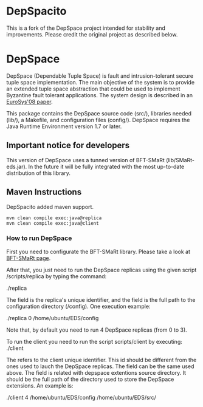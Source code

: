 # DepSpacito

This is a fork of the DepSpace project intended for stability and improvements. Please credit the original project as described below.

# DepSpace

DepSpace (Dependable Tuple Space) is fault and intrusion-tolerant secure tuple space implementation. The main objective of the system is to provide an extended tuple space abstraction that could be used to implement Byzantine fault tolerant applications. The system design is described in an [EuroSys'08 paper](http://www.di.fc.ul.pt/~bessani/publications/eurosys08-depspace.pdf).

This package contains the DepSpace source code (src/), libraries needed (lib/), a Makefile, and configuration files (config/).
DepSpace requires the Java Runtime Environment version 1.7 or later.

## Important notice for developers

This version of DepSpace uses a tunned version of BFT-SMaRt (lib/SMaRt-eds.jar). In the future it will be fully integrated with the most up-to-date distribution of this library.


## Maven Instructions

DepSpacito added maven support.
```
mvn clean compile exec:java@replica
mvn clean compile exec:java@client
```

### How to run DepSpace

First you need to configurate the BFT-SMaRt library. Please take a look at [BFT-SMaRt page](http://www.di.fc.ul.pt/~bessani/publications/eurosys08-depspace.pdf).

After that, you just need to run the DepSpace replicas using the given script /scripts/replica by typing the command:

./replica <replica-id> <config-dir>

The <replica-id> field is the replica's unique identifier, and the <config-dir> field is the full path to the configuration directory (/config). One execution example:

./replica 0 /home/ubuntu/EDS/config

Note that, by default you need to run 4 DepSpace replicas (from <replica-id> 0 to 3).

To run the client you need to run the script scripts/client by executing:
./client <client-id> <config-dir> <extension-code-dir>

The <client-id> refers to the client unique identifier. This id should be different from the ones used to lauch the DepSpace replicas.
The <config-dir> field can be the same used above.
The <extension-code-dir> field is related with depspace extentions source directory. It should be the full path of the directory used to store the DepSpace extensions. An example is:

./client 4 /home/ubuntu/EDS/config /home/ubuntu/EDS/src/



